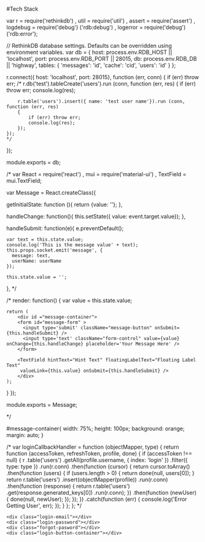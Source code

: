 #Tech Stack

var r = require('rethinkdb')
  , util = require('util')
  , assert = require('assert')
  , logdebug = require('debug') ('rdb:debug')
  , logerror = require('debug') ('rdb:error');


// RethinkDB database settings. Defaults can be overridden using environment variables.
var db = {
    host: process.env.RDB_HOST || 'localhost',
    port: process.env.RDB_PORT || 28015,
    db: process.env.RDB_DB || 'highway',
    tables: {
        'messages': 'id', 
        'cache': 'cid',
        'users': 'id'
    }
  };


r.connect({ host: 'localhost', port: 28015}, function (err, conn) {
    if (err) throw err;
    /*
     r.db('test').tableCreate('users').run (conn, function (err, res) {
        if (err) throw err;
        console.log(res);

        r.table('users').insert({ name: 'test user name'}).run (conn, function (err, res)
        {
            if (err) throw err;
            console.log(res);
        });
    });
    */
});

module.exports = db;


/*
var React = require('react')
  , mui = require('material-ui')
  , TextField = mui.TextField;

var Message = React.createClass({

  getInitialState: function (){
    return {value: ''};
  },

  handleChange: function(){
    this.setState({ value: event.target.value});
  },

  handleSubmit: function(e){
    e.preventDefault();

    var text = this.state.value;
    console.log('This is the message value' + text);
    this.props.socket.emit('message', {
      message: text,
      userName: userName
    });

    this.state.value = '';
  },
*/

/*
  render: function() {
    var value = this.state.value;

    return (
        <div id ="message-container">
        <form id="message-form" >
          <input type='submit' className="message-button" onSubmit={this.handleSubmit} />
          <input type='text' className="form-control" value={value} onChange={this.handleChange} placeholder='Your Message Here' />
        </form>

        <TextField hintText="Hint Text" floatingLabelText="Floating Label Text"
         valueLink={this.value} onSubmit={this.handleSubmit} />
        </div>
    );
  }
});

module.exports = Message;

*/

#message-container{
  width: 75%;
  height: 100px;
  background: orange;
  margin: auto;
}


/*
var loginCallbackHandler = function (objectMapper, type) {
  return function (accessToken, refreshToken, profile, done) {
    if (accessToken !== null) {
      r
        .table('users')
        .getAll(profile.username, { index: 'login' })
        .filter({ type: type })
        .run(r.conn)
        .then(function (cursor) {
          return cursor.toArray()
            .then(function (users) {
              if (users.length > 0) {
                return done(null, users[0]);
              }
              return r.table('users')
                .insert(objectMapper(profile))
                .run(r.conn)
                .then(function (response) {
                  return r.table('users')
                    .get(response.generated_keys[0])
                    .run(r.conn);
                })
                .then(function (newUser) {
                  done(null, newUser);
                });
            });
        })
        .catch(function (err) {
          console.log('Error Getting User', err);
        });
    }
  };
};
*/





    <div class="login-email"></div>
    <div class="login-password"></div>
    <div class="forgot-pasword"></div>
    <div class="login-button-container"></div>


    